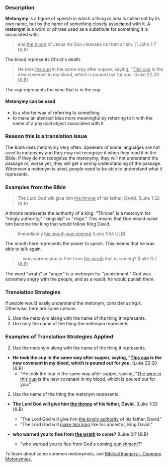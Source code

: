

### Description

**Metonymy** is a figure of speech in which a thing or idea is called not by its own name, but by the name of something closely associated with it. A **metonym** is a word or phrase used as a substitute for something it is associated with.
>and <u>the blood</u> of Jesus his Son cleanses us from all sin. (1 John 1:7 ULB)

The blood represents Christ's death. 
>He took <u>the cup</u> in the same way after supper, saying, "<u>This cup</u> is the new covenant in my blood, which is poured out for you. (Luke 22:20 ULB)

The cup represents the wine that is in the cup.

#### Metonymy can be used

  * to a shorter way of referring to something
  * to make an abstract idea more meaningful by referring to it with the name of a physical object associated with it

### Reason this is a translation issue

The Bible uses metonymy very often. Speakers of some languages are not used to metonymy and they may not recognize it when they read it in the Bible. If they do not recognize the metonymy, they will not understand the passage or, worse yet, they will get a wrong understanding of the passage. Whenever a metonym is used, people need to be able to understand what it represents.

### Examples from the Bible

>The Lord God will give him <u>the throne</u> of his father, David.  (Luke 1:32 ULB)

A throne represents the authority of a king. "Throne" is a metonym for "kingly authority," "kingship" or "reign." This means that God would make him become the king that would follow King David.
>Immediately <u>his <u>mouth</u> was opened</u> (Luke 1:64 ULB)

The mouth here represents the power to speak. This means that he was able to talk again.
> ... who warned you to flee from <u>the wrath</u> that is coming?  (Luke 3:7 ULB)

The word "wrath" or "anger" is a metonym for "punishment." God was extremely angry with the people, and as a result, he would punish them.

### Translation Strategies

If people would easily understand the metonym, consider using it. Otherwise, here are some options.

  1. Use the metonym along with the name of the thing it represents.
  1. Use only the name of the thing the metonym represents.

### Examples of Translation Strategies Applied

2. Use the metonym along with the name of the thing it represents.

  * **He took the cup in the same way after supper, saying, "<u>This cup</u> is the new covenant in my blood, which is poured out for you.** (Luke 22:20 ULB)
    * "He took the cup in the same way after supper, saying, "<u>The wine in this cup</u> is the new covenant in my blood, which is poured out for you." 

2. Use the name of the thing the metonym represents.

  * **The Lord God will give him <u>the throne</u>  of his father, David.**  (Luke 1:32 ULB) 
    * "The Lord God will give him <u>the kingly authority</u> of his father, David."
    * "The Lord God will <u>make him king</u> like his ancestor, King David."

  * **who warned you to flee from <u>the wrath</u>  to come?**  (Luke 3:7 ULB) 
    * "who warned you to flee from God's coming <u>punishment</u>?"


To learn about some common metonymies, see [Biblical Imagery - Common Metonymies](../translate-bita-part2/01.md).
